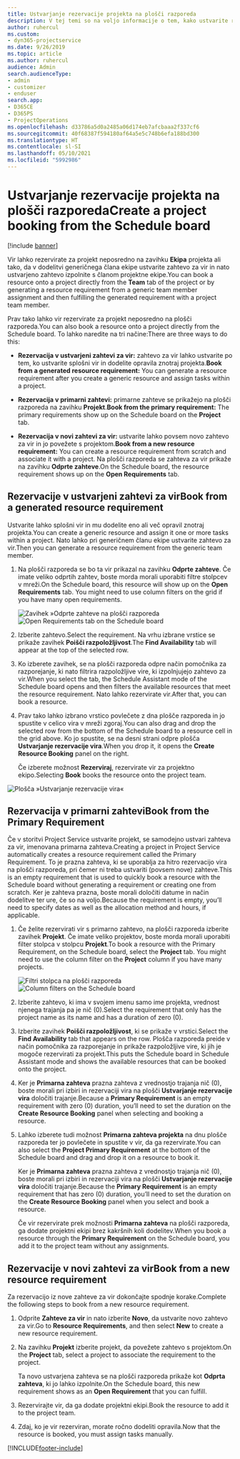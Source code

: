```yaml
---
title: Ustvarjanje rezervacije projekta na plošči razporeda
description: V tej temi so na voljo informacije o tem, kako ustvarite rezervacijo projekta na plošči razporeda.
author: ruhercul
ms.custom:
- dyn365-projectservice
ms.date: 9/26/2019
ms.topic: article
ms.author: ruhercul
audience: Admin
search.audienceType:
- admin
- customizer
- enduser
search.app:
- D365CE
- D365PS
- ProjectOperations
ms.openlocfilehash: d33786a5d0a2485a06d174eb7afcbaaa2f337cf6
ms.sourcegitcommit: 40f68387f594180af64a5e5c748b6efa188bd300
ms.translationtype: HT
ms.contentlocale: sl-SI
ms.lasthandoff: 05/10/2021
ms.locfileid: "5992986"
---
```

# <a name="create-a-project-booking-from-the-schedule-board"></a><span data-ttu-id="b9f03-103">Ustvarjanje rezervacije projekta na plošči razporeda</span><span class="sxs-lookup"><span data-stu-id="b9f03-103">Create a project booking from the Schedule board</span></span>

[!include [banner](../includes/psa-now-project-operations.md)]

<span data-ttu-id="b9f03-104">Vir lahko rezervirate za projekt neposredno na zavihku **Ekipa** projekta ali tako, da v dodelitvi generičnega člana ekipe ustvarite zahtevo za vir in nato ustvarjeno zahtevo izpolnite s članom projektne ekipe.</span><span class="sxs-lookup"><span data-stu-id="b9f03-104">You can book a resource onto a project directly from the **Team** tab of the project or by generating a resource requirement from a generic team member assignment and then fulfilling the generated requirement with a project team member.</span></span>

<span data-ttu-id="b9f03-105">Prav tako lahko vir rezervirate za projekt neposredno na plošči razporeda.</span><span class="sxs-lookup"><span data-stu-id="b9f03-105">You can also book a resource onto a project directly from the Schedule board.</span></span> <span data-ttu-id="b9f03-106">To lahko naredite na tri načine:</span><span class="sxs-lookup"><span data-stu-id="b9f03-106">There are three ways to do this:</span></span>

- <span data-ttu-id="b9f03-107">**Rezervacija v ustvarjeni zahtevi za vir:** zahtevo za vir lahko ustvarite po tem, ko ustvarite splošni vir in dodelite opravila znotraj projekta.</span><span class="sxs-lookup"><span data-stu-id="b9f03-107">**Book from a generated resource requirement:** You can generate a resource requirement after you create a generic resource and assign tasks within a project.</span></span>

- <span data-ttu-id="b9f03-108">**Rezervacija v primarni zahtevi:** primarne zahteve se prikažejo na plošči razporeda na zavihku **Projekt**.</span><span class="sxs-lookup"><span data-stu-id="b9f03-108">**Book from the primary requirement:** The primary requirements show up on the Schedule board on the **Project** tab.</span></span> 

- <span data-ttu-id="b9f03-109">**Rezervacija v novi zahtevi za vir:** ustvarite lahko povsem novo zahtevo za vir in jo povežete s projektom.</span><span class="sxs-lookup"><span data-stu-id="b9f03-109">**Book from a new resource requirement:** You can create a resource requirement from scratch and associate it with a project.</span></span> <span data-ttu-id="b9f03-110">Na plošči razporeda se zahteva za vir prikaže na zavihku **Odprte zahteve**.</span><span class="sxs-lookup"><span data-stu-id="b9f03-110">On the Schedule board, the resource requirement shows up on the **Open Requirements** tab.</span></span>

## <a name="book-from-a-generated-resource-requirement"></a><span data-ttu-id="b9f03-111">Rezervacije v ustvarjeni zahtevi za vir</span><span class="sxs-lookup"><span data-stu-id="b9f03-111">Book from a generated resource requirement</span></span>

<span data-ttu-id="b9f03-112">Ustvarite lahko splošni vir in mu dodelite eno ali več opravil znotraj projekta.</span><span class="sxs-lookup"><span data-stu-id="b9f03-112">You can create a generic resource and assign it one or more tasks within a project.</span></span> <span data-ttu-id="b9f03-113">Nato lahko pri generičnem članu ekipe ustvarite zahtevo za vir.</span><span class="sxs-lookup"><span data-stu-id="b9f03-113">Then you can generate a resource requirement from the generic team member.</span></span> 

1.  <span data-ttu-id="b9f03-114">Na plošči razporeda se bo ta vir prikazal na zavihku **Odprte zahteve**. Če imate veliko odprtih zahtev, boste morda morali uporabiti filtre stolpcev v mreži.</span><span class="sxs-lookup"><span data-stu-id="b9f03-114">On the Schedule board, this resource will show up on the **Open Requirements** tab. You might need to use column filters on the grid if you have many open requirements.</span></span> 

    <span data-ttu-id="b9f03-115">![Zavihek »Odprte zahteve na plošči razporeda](media/FAQ-Project-Booking-Schedule-Board-1.png "Posnetek zaslona tabele rezervacij in dodelitev")</span><span class="sxs-lookup"><span data-stu-id="b9f03-115">![Open Requirements tab on the Schedule board](media/FAQ-Project-Booking-Schedule-Board-1.png "Screenshot of bookings and assignments table")</span></span>

2. <span data-ttu-id="b9f03-116">Izberite zahtevo.</span><span class="sxs-lookup"><span data-stu-id="b9f03-116">Select the requirement.</span></span> <span data-ttu-id="b9f03-117">Na vrhu izbrane vrstice se prikaže zavihek **Poišči razpoložljivost**.</span><span class="sxs-lookup"><span data-stu-id="b9f03-117">The **Find Availability** tab will appear at the top of the selected row.</span></span>
 
3. <span data-ttu-id="b9f03-118">Ko izberete zavihek, se na plošči razporeda odpre način pomočnika za razporejanje, ki nato filtrira razpoložljive vire, ki izpolnjujejo zahtevo za vir.</span><span class="sxs-lookup"><span data-stu-id="b9f03-118">When you select the tab, the Schedule Assistant mode of the Schedule board opens and then filters the available resources that meet the resource requirement.</span></span> <span data-ttu-id="b9f03-119">Nato lahko rezervirate vir.</span><span class="sxs-lookup"><span data-stu-id="b9f03-119">After that, you can book a resource.</span></span>

4. <span data-ttu-id="b9f03-120">Prav tako lahko izbrano vrstico povlečete z dna plošče razporeda in jo spustite v celico vira v mreži zgoraj.</span><span class="sxs-lookup"><span data-stu-id="b9f03-120">You can also drag and drop the selected row from the bottom of the Schedule board to a resource cell in the grid above.</span></span> <span data-ttu-id="b9f03-121">Ko jo spustite, se na desni strani odpre plošča **Ustvarjanje rezervacije vira**.</span><span class="sxs-lookup"><span data-stu-id="b9f03-121">When you drop it, it opens the **Create Resource Booking** panel on the right.</span></span>

    <span data-ttu-id="b9f03-122">Če izberete možnost **Rezerviraj**, rezervirate vir za projektno ekipo.</span><span class="sxs-lookup"><span data-stu-id="b9f03-122">Selecting **Book** books the resource onto the project team.</span></span>

![Plošča »Ustvarjanje rezervacije vira«](media/FAQ-Project-Booking-Schedule-Board-6.png "")
 

## <a name="book-from-the-primary-requirement"></a><span data-ttu-id="b9f03-124">Rezervacija v primarni zahtevi</span><span class="sxs-lookup"><span data-stu-id="b9f03-124">Book from the Primary Requirement</span></span>

<span data-ttu-id="b9f03-125">Če v storitvi Project Service ustvarite projekt, se samodejno ustvari zahteva za vir, imenovana primarna zahteva.</span><span class="sxs-lookup"><span data-stu-id="b9f03-125">Creating a project in Project Service automatically creates a resource requirement called the Primary Requirement.</span></span> <span data-ttu-id="b9f03-126">To je prazna zahteva, ki se uporablja za hitro rezervacijo vira na plošči razporeda, pri čemer ni treba ustvariti (povsem nove) zahteve.</span><span class="sxs-lookup"><span data-stu-id="b9f03-126">This is an empty requirement that is used to quickly book a resource with the Schedule board without generating a requirement or creating one from scratch.</span></span> <span data-ttu-id="b9f03-127">Ker je zahteva prazna, boste morali določiti datume in način dodelitve ter ure, če so na voljo.</span><span class="sxs-lookup"><span data-stu-id="b9f03-127">Because the requirement is empty, you’ll need to specify dates as well as the allocation method and hours, if applicable.</span></span> 

1. <span data-ttu-id="b9f03-128">Če želite rezervirati vir s primarno zahtevo, na plošči razporeda izberite zavihek **Projekt**. Če imate veliko projektov, boste morda morali uporabiti filter stolpca v stolpcu **Projekt**.</span><span class="sxs-lookup"><span data-stu-id="b9f03-128">To book a resource with the Primary Requirement, on the Schedule board, select the **Project** tab. You might need to use the column filter on the **Project** column if you have many projects.</span></span>

   <span data-ttu-id="b9f03-129">![Filtri stolpca na plošči razporeda](media/FAQ-Project-Booking-Schedule-Board-2.png "Posnetek zaslona tabele rezervacij in dodelitev")</span><span class="sxs-lookup"><span data-stu-id="b9f03-129">![Column filters on the Schedule board](media/FAQ-Project-Booking-Schedule-Board-2.png "Screenshot of bookings and assignments table")</span></span>

2. <span data-ttu-id="b9f03-130">Izberite zahtevo, ki ima v svojem imenu samo ime projekta, vrednost njenega trajanja pa je nič (0).</span><span class="sxs-lookup"><span data-stu-id="b9f03-130">Select the requirement that only has the project name as its name and has a duration of zero (0).</span></span>

3. <span data-ttu-id="b9f03-131">Izberite zavihek **Poišči razpoložljivost**, ki se prikaže v vrstici.</span><span class="sxs-lookup"><span data-stu-id="b9f03-131">Select the **Find Availability** tab that appears on the row.</span></span> <span data-ttu-id="b9f03-132">Plošča razporeda preide v način pomočnika za razporejanje in prikaže razpoložljive vire, ki jih je mogoče rezervirati za projekt.</span><span class="sxs-lookup"><span data-stu-id="b9f03-132">This puts the Schedule board in Schedule Assistant mode and shows the available resources that can be booked onto the project.</span></span>

4. <span data-ttu-id="b9f03-133">Ker je **Primarna zahteva** prazna zahteva z vrednostjo trajanja nič (0), boste morali pri izbiri in rezervaciji vira na plošči **Ustvarjanje rezervacije vira** določiti trajanje.</span><span class="sxs-lookup"><span data-stu-id="b9f03-133">Because a **Primary Requirement** is an empty requirement with zero (0) duration, you’ll need to set the duration on the **Create Resource Booking** panel when selecting and booking a resource.</span></span>

5. <span data-ttu-id="b9f03-134">Lahko izberete tudi možnost **Primarna zahteva projekta** na dnu plošče razporeda ter jo povlečete in spustite v vir, da ga rezervirate.</span><span class="sxs-lookup"><span data-stu-id="b9f03-134">You can also select the **Project Primary Requirement** at the bottom of the Schedule board and drag and drop it on a resource to book it.</span></span>
 
    <span data-ttu-id="b9f03-135">Ker je **Primarna zahteva** prazna zahteva z vrednostjo trajanja nič (0), boste morali pri izbiri in rezervaciji vira na plošči **Ustvarjanje rezervacije vira** določiti trajanje.</span><span class="sxs-lookup"><span data-stu-id="b9f03-135">Because the **Primary Requirement** is an empty requirement that has zero (0) duration, you’ll need to set the duration on the **Create Resource Booking** panel when you select and book a resource.</span></span>
 
    <span data-ttu-id="b9f03-136">Če vir rezervirate prek možnosti **Primarna zahteva** na plošči razporeda, ga dodate projektni ekipi brez kakršnih koli dodelitev.</span><span class="sxs-lookup"><span data-stu-id="b9f03-136">When you book a resource through the **Primary Requirement** on the Schedule board, you add it to the project team without any assignments.</span></span>
 
## <a name="book-from-a-new-resource-requirement"></a><span data-ttu-id="b9f03-137">Rezervacije v novi zahtevi za vir</span><span class="sxs-lookup"><span data-stu-id="b9f03-137">Book from a new resource requirement</span></span>
<span data-ttu-id="b9f03-138">Za rezervacijo iz nove zahteve za vir dokončajte spodnje korake.</span><span class="sxs-lookup"><span data-stu-id="b9f03-138">Complete the following steps to book from a new resource requirement.</span></span> 

1. <span data-ttu-id="b9f03-139">Odprite **Zahteve za vir** in nato izberite **Novo**, da ustvarite novo zahtevo za vir.</span><span class="sxs-lookup"><span data-stu-id="b9f03-139">Go to **Resource Requirements**, and then select **New** to create a new resource requirement.</span></span>

2. <span data-ttu-id="b9f03-140">Na zavihku **Projekt** izberite projekt, da povežete zahtevo s projektom.</span><span class="sxs-lookup"><span data-stu-id="b9f03-140">On the **Project** tab, select a project to associate the requirement to the project.</span></span>
 
    <span data-ttu-id="b9f03-141">Ta novo ustvarjena zahteva se na plošči razporeda prikaže kot **Odprta zahteva**, ki jo lahko izpolnite.</span><span class="sxs-lookup"><span data-stu-id="b9f03-141">On the Schedule board, this new requirement shows as an **Open Requirement** that you can fulfill.</span></span>

3. <span data-ttu-id="b9f03-142">Rezervirajte vir, da ga dodate projektni ekipi.</span><span class="sxs-lookup"><span data-stu-id="b9f03-142">Book the resource to add it to the project team.</span></span>

4. <span data-ttu-id="b9f03-143">Zdaj, ko je vir rezerviran, morate ročno dodeliti opravila.</span><span class="sxs-lookup"><span data-stu-id="b9f03-143">Now that the resource is booked, you must assign tasks manually.</span></span>



[!INCLUDE[footer-include](../includes/footer-banner.md)]